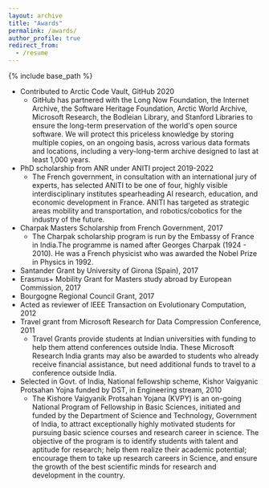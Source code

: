 ```yaml
---
layout: archive
title: "Awards"
permalink: /awards/
author_profile: true
redirect_from:
  - /resume
---
```


{% include base_path %}

* Contributed to Arctic Code Vault, GitHub 2020
  * GitHub has partnered with the Long Now Foundation, the Internet Archive, the Software Heritage Foundation, Arctic World Archive, Microsoft Research, the Bodleian Library, and Stanford Libraries to ensure the long-term preservation of the world's open source software. We will protect this priceless knowledge by storing multiple copies, on an ongoing basis, across various data formats and locations, including a very-long-term archive designed to last at least 1,000 years.
* PhD scholarship from ANR under ANITI project 2019-2022
  * The French government, in consultation with an international jury of experts, has selected ANITI to be one of four, highly visible interdisciplinary institutes spearheading AI research, education, and economic development in France. ANITI has targeted as strategic areas mobility and transportation, and robotics/cobotics for the industry of the future.
* Charpak Masters Scholarship from French Government, 2017
  * The Charpak scholarship program is run by the Embassy of France in India.The programme is named after Georges Charpak (1924 - 2010). He was a French physicist who was awarded the Nobel Prize in Physics in 1992. 
* Santander Grant by University of Girona (Spain), 2017
* Erasmus+ Mobility Grant for Masters study abroad by European Commission, 2017
* Bourgogne Regional Council Grant, 2017
* Acted as reviewer of IEEE Transaction on Evolutionary Computation, 2012
* Travel grant from Microsoft Research for Data Compression Conference, 2011
  * Travel Grants provide students at Indian universities with funding to help them attend conferences outside India. These Microsoft Research India grants may also be awarded to students who already receive financial assistance, but need additional funds to travel to a conference outside India.
* Selected in Govt. of India, National fellowship scheme, Kishor Vaigyanic Protsahan Yojna funded by DST, in Engineering stream, 2010
  * The Kishore Vaigyanik Protsahan Yojana (KVPY) is an on-going National Program of Fellowship in Basic Sciences, initiated and funded by the Department of Science and Technology, Government of India, to attract exceptionally highly motivated students for pursuing basic science courses and research career in science. The objective of the program is to identify students with talent and aptitude for research; help them realize their academic potential; encourage them to take up research careers in Science, and ensure the growth of the best scientific minds for research and development in the country.
